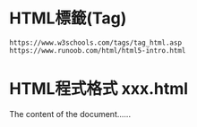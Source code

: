 # HTML標籤(Tag)
```
https://www.w3schools.com/tags/tag_html.asp
https://www.runoob.com/html/html5-intro.html
```

# HTML程式格式 xxx.html
<!DOCTYPE HTML>
<html>
<head>
<title>Title of the document</title>
</head>

<body>
The content of the document......
</body>

</html>










